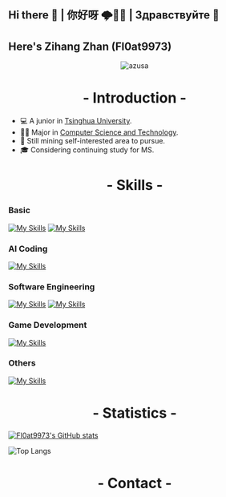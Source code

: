 ## Hi there 👋 | 你好呀 🌩🐒🦆 | Здравствуйте 👋
## Here's Zihang Zhan (Fl0at9973)
<p align="center">
    <img src="https://github.com/soMewheRetoFloat/soMewheRetoFloat/blob/main/azusa.gif" alt="azusa">
</p>

<h1 align="center">- Introduction -</h1>

* 💻 A junior in [Tsinghua University](https://www.tsinghua.edu.cn/index.htm).
* ✍🏻 Major in [Computer Science and Technology](https://www.cs.tsinghua.edu.cn/).
* 🧐 Still mining self-interested area to pursue.
* 🎓 Considering continuing study for MS.

<h1 align="center">- Skills -</h1>

### Basic
[![My Skills](https://skillicons.dev/icons?i=cpp,cs,python,java)](https://skillicons.dev)
[![My Skills](https://skillicons.dev/icons?i=linux,git,md)](https://skillicons.dev)
### AI Coding
[![My Skills](https://skillicons.dev/icons?i=pytorch,tensorflow)](https://skillicons.dev)
### Software Engineering
[![My Skills](https://skillicons.dev/icons?i=django,sqlite)](https://skillicons.dev)
[![My Skills](https://skillicons.dev/icons?i=react,js,ts,nextjs,nodejs)](https://skillicons.dev)
### Game Development
[![My Skills](https://skillicons.dev/icons?i=unity,unreal)](https://skillicons.dev)
### Others
[![My Skills](https://skillicons.dev/icons?i=pr,au,ps)](https://skillicons.dev)

<h1 align="center">- Statistics -</h1>

<p align="center">

[![Fl0at9973's GitHub stats](https://github-readme-stats.vercel.app/api?username=soMewheRetoFloat&theme=vue)](https://github.com/anuraghazra/github-readme-stats)

![Top Langs](https://github-readme-stats.vercel.app/api/top-langs/?username=soMewheRetoFloat&hide_progress=true)

</p>

<h1 align="center">- Contact -</h1>







<!--
**soMewheRetoFloat/soMewheRetoFloat** is a ✨ _special_ ✨ repository because its `README.md` (this file) appears on your GitHub profile.

Here are some ideas to get you started:

- 🔭 I’m currently working on ...
- 🌱 I’m currently learning ...
- 👯 I’m looking to collaborate on ...
- 🤔 I’m looking for help with ...
- 💬 Ask me about ...
- 📫 How to reach me: ...
- 😄 Pronouns: ...
- ⚡ Fun fact: ...
-->
